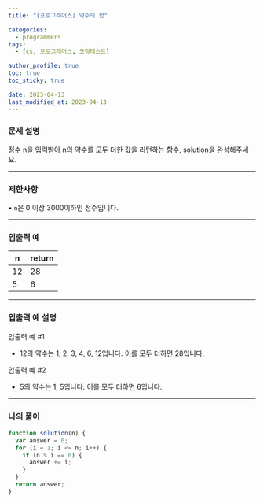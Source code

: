 ```yaml
---
title: "[프로그래머스] 약수의 합"

categories:
  - programmers
tags:
  - [cs, 프로그래머스, 코딩테스트]

author_profile: true
toc: true
toc_sticky: true

date: 2023-04-13
last_modified_at: 2023-04-13
---
```


### 문제 설명

정수 n을 입력받아 n의 약수를 모두 더한 값을 리턴하는 함수, solution을 완성해주세요.

---

### 제한사항

• `n`은 0 이상 3000이하인 정수입니다.

---

### 입출력 예

| n   | return |
| --- | ------ |
| 12  | 28     |
| 5   | 6      |

---

### 입출력 예 설명

입출력 예 #1

- 12의 약수는 1, 2, 3, 4, 6, 12입니다. 이를 모두 더하면 28입니다.

입출력 예 #2

- 5의 약수는 1, 5입니다. 이를 모두 더하면 6입니다.

---

### 나의 풀이

```jsx
function solution(n) {
  var answer = 0;
  for (i = 1; i <= n; i++) {
    if (n % i == 0) {
      answer += i;
    }
  }
  return answer;
}
```
